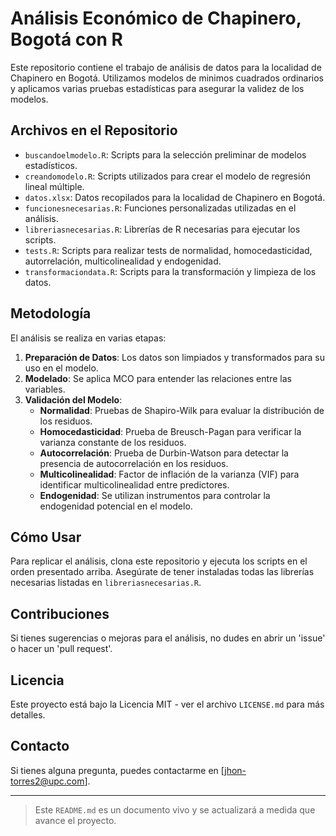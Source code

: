 # Análisis Económico de Chapinero, Bogotá con R

Este repositorio contiene el trabajo de análisis de datos para la localidad de Chapinero en Bogotá. Utilizamos modelos de minimos cuadrados ordinarios y aplicamos varias pruebas estadísticas para asegurar la validez de los modelos.

## Archivos en el Repositorio

- `buscandoelmodelo.R`: Scripts para la selección preliminar de modelos estadísticos.
- `creandomodelo.R`: Scripts utilizados para crear el modelo de regresión lineal múltiple.
- `datos.xlsx`: Datos recopilados para la localidad de Chapinero en Bogotá.
- `funcionesnecesarias.R`: Funciones personalizadas utilizadas en el análisis.
- `libreriasnecesarias.R`: Librerías de R necesarias para ejecutar los scripts.
- `tests.R`: Scripts para realizar tests de normalidad, homocedasticidad, autorrelación, multicolinealidad y endogenidad.
- `transformaciondata.R`: Scripts para la transformación y limpieza de los datos.

## Metodología

El análisis se realiza en varias etapas:

1. **Preparación de Datos**: Los datos son limpiados y transformados para su uso en el modelo.
2. **Modelado**: Se aplica MCO para entender las relaciones entre las variables.
3. **Validación del Modelo**:
   - **Normalidad**: Pruebas de Shapiro-Wilk para evaluar la distribución de los residuos.
   - **Homocedasticidad**: Prueba de Breusch-Pagan para verificar la varianza constante de los residuos.
   - **Autocorrelación**: Prueba de Durbin-Watson para detectar la presencia de autocorrelación en los residuos.
   - **Multicolinealidad**: Factor de inflación de la varianza (VIF) para identificar multicolinealidad entre predictores.
   - **Endogenidad**: Se utilizan instrumentos para controlar la endogenidad potencial en el modelo.

## Cómo Usar

Para replicar el análisis, clona este repositorio y ejecuta los scripts en el orden presentado arriba. Asegúrate de tener instaladas todas las librerías necesarias listadas en `libreriasnecesarias.R`.

## Contribuciones

Si tienes sugerencias o mejoras para el análisis, no dudes en abrir un 'issue' o hacer un 'pull request'.

## Licencia

Este proyecto está bajo la Licencia MIT - ver el archivo `LICENSE.md` para más detalles.

## Contacto

Si tienes alguna pregunta, puedes contactarme en [jhon-torres2@upc.com].

---

> Este `README.md` es un documento vivo y se actualizará a medida que avance el proyecto.
